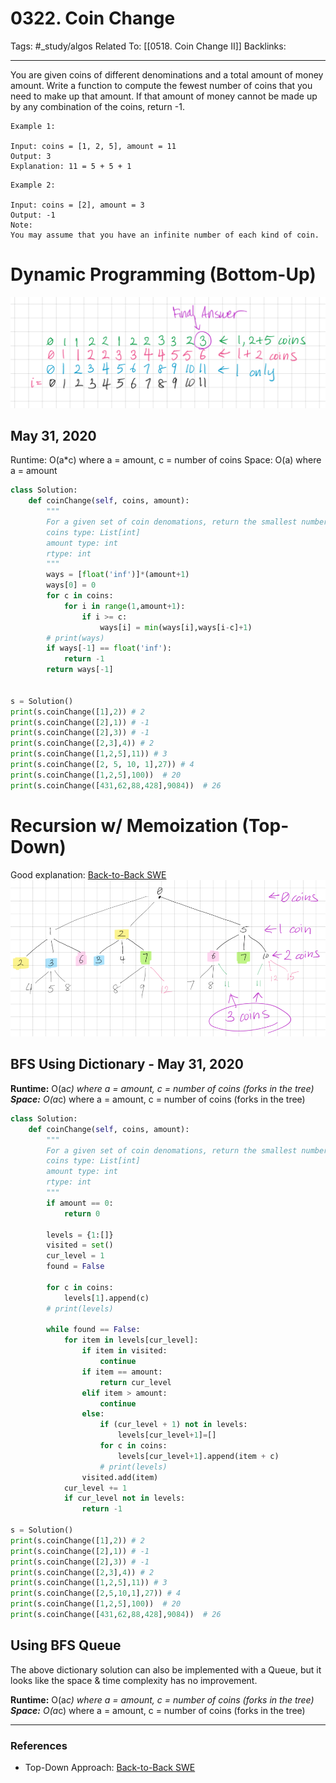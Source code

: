 # 0322. Coin Change
Tags: #_study/algos
Related To: [[0518. Coin Change II]]
Backlinks: 
- - - -
You are given coins of different denominations and a total amount of money amount. Write a function to compute the fewest number of coins that you need to make up that amount. If that amount of money cannot be made up by any combination of the coins, return -1.

```
Example 1:

Input: coins = [1, 2, 5], amount = 11
Output: 3 
Explanation: 11 = 5 + 5 + 1
```

```
Example 2:

Input: coins = [2], amount = 3
Output: -1
Note:
You may assume that you have an infinite number of each kind of coin.
```

# Dynamic Programming (Bottom-Up)
![](0322.%20Coin%20Change/image.png)

## May 31, 2020
Runtime: O(a*c) where a = amount, c = number of coins
Space: O(a) where a = amount

```py
class Solution:
    def coinChange(self, coins, amount):
        """
        For a given set of coin denomations, return the smallest number of coins that can be used to add up to a given target amount.
        coins type: List[int]
        amount type: int
        rtype: int
        """
        ways = [float('inf')]*(amount+1)
        ways[0] = 0
        for c in coins:
            for i in range(1,amount+1):
                if i >= c:
                    ways[i] = min(ways[i],ways[i-c]+1)
        # print(ways)
        if ways[-1] == float('inf'):
            return -1
        return ways[-1]


s = Solution()
print(s.coinChange([1],2)) # 2
print(s.coinChange([2],1)) # -1
print(s.coinChange([2],3)) # -1
print(s.coinChange([2,3],4)) # 2
print(s.coinChange([1,2,5],11)) # 3
print(s.coinChange([2, 5, 10, 1],27)) # 4
print(s.coinChange([1,2,5],100))  # 20
print(s.coinChange([431,62,88,428],9084))  # 26
```

# Recursion w/ Memoization (Top-Down)
Good explanation: [Back-to-Back SWE](https://www.youtube.com/watch?v=jgiZlGzXMBw)
![](0322.%20Coin%20Change/image%202.png)

## BFS Using Dictionary - May 31, 2020
 **Runtime:**  O(a*c) where a = amount, c = number of coins (forks in the tree)
**Space:** O(a*c) where a = amount, c = number of coins (forks in the tree)

```py
class Solution:
    def coinChange(self, coins, amount):
        """
        For a given set of coin denomations, return the smallest number of coins that can be used to add up to a given target amount.
        coins type: List[int]
        amount type: int
        rtype: int
        """
        if amount == 0:
            return 0

        levels = {1:[]}
        visited = set()
        cur_level = 1
        found = False
        
        for c in coins:
            levels[1].append(c)
        # print(levels)

        while found == False:
            for item in levels[cur_level]:
                if item in visited:
                    continue
                if item == amount:
                    return cur_level
                elif item > amount:
                    continue
                else:
                    if (cur_level + 1) not in levels:
                        levels[cur_level+1]=[]
                    for c in coins:
                        levels[cur_level+1].append(item + c)
                    # print(levels)
                visited.add(item)
            cur_level += 1
            if cur_level not in levels:
                return -1

s = Solution()
print(s.coinChange([1],2)) # 2
print(s.coinChange([2],1)) # -1
print(s.coinChange([2],3)) # -1
print(s.coinChange([2,3],4)) # 2
print(s.coinChange([1,2,5],11)) # 3
print(s.coinChange([2,5,10,1],27)) # 4
print(s.coinChange([1,2,5],100))  # 20
print(s.coinChange([431,62,88,428],9084))  # 26
```

## Using BFS Queue
The above dictionary solution can also be implemented with a Queue, but it looks like the space & time complexity has no improvement.

**Runtime:** O(a*c) where a = amount, c = number of coins (forks in the tree)
**Space:** O(a*c) where a = amount, c = number of coins (forks in the tree)

- - - -
### References
* Top-Down Approach: [Back-to-Back SWE](https://www.youtube.com/watch?v=jgiZlGzXMBw)